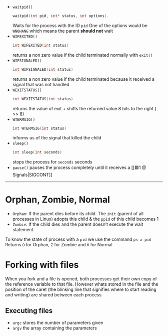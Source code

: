 - `waitpid()`
	```c
	waitpid(int pid, int* status, int options).
	```
	Waits for the process with the ID `pid`
	One of the options would be `WNOHANG` which means the parent **should not** wait
- `WIFEXITED()`
	```c
	int WIFEXITED(int status)
	```
	returns a non zero value if the child terminated normally with `exit()`
- `WIFSIGNALED()`
	```c
	int WIFSIGNALED(int status)
	```
	returns a non zero value if the child terminated because it received a signal that was not handled
- `WEXITSTATUS()`
	```c
	int WEXITSTATUS(int status)
	```
	returns the value of exit + shifts the returned value 8 bits to the right ( >> 8)
- `WTERMSIG()`
	```c
	int WTERMSIG(int status)
	```
	informs us of the signal that killed the child
- `sleep()`
	```c
	int sleep(int seconds)
	```
	stops the process for `seconds` seconds
- `pause()`
  pauses the process completely until it receives a [[🟩1 @ Signals|SIGCONT]]
--- 

# Orphan, Zombie, Normal
- `Orphan`: If the parent dies before its child. The `init` (parent of all processes in Linux) adopts this child & the `ppid` of this child becomes 1
- `Zombie`: If the child dies and the parent doesn’t execute the wait statement

To know the state of process with a `pid` we use the command `ps-a pid`
Returns `O` for Orphan, `Z` for Zombie and `0` for Normal

# Forking with files
When you fork and a file is opened, both processes get their own copy of the reference variable to that file. However whats stored in the file and the position of the caret (the blinking line that signifies where to start reading and writing) are shared between each process

## Executing files
- `argc` stores the number of parameters given
- `argv` the array containing the parameters

